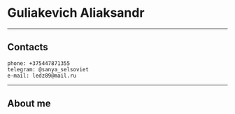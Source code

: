 # Guliakevich Aliaksandr

*****

## Contacts
    phone: +375447871355
    telegram: @sanya_selsoviet
    e-mail: ledz89@mail.ru

----
   
## About me
